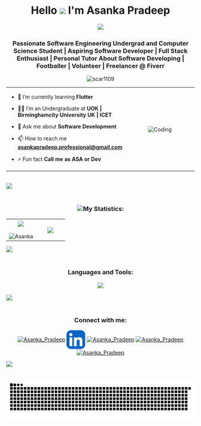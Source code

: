 <h1 align="center"><b>Hello  </b><img src="https://media.giphy.com/media/hvRJCLFzcasrR4ia7z/giphy.gif" width="35"><b>  I'm Asanka Pradeep </b></h1>
<p align="center"><img src="https://github.com/7oSkaaa/7oSkaaa/blob/main/Images/Right_Side.gif?raw=true" width = 250px></P>
<h3 align="center">Passionate Software Engineering Undergrad and Computer Science Student | Aspiring Software Developer | Full Stack Enthusiast | Personal Tutor About Software Developing | Footballer | Volunteer | Freelancer @ Fiverr</h3>
<p align="center"> <img src="https://komarev.com/ghpvc/?username=Asanka-GAP&label=Profile%20views&color=0e75b6&style=flat" alt="scar1109" /> </p>

<table align="center">
<tr border="none">
<td width="50%" align="left">
  
- 🌱 I’m currently learning **Flutter**

- 🧑‍🎓 I’m an Undergraduate at **UOK | Birminghamcity University UK | ICET**

- 💬 Ask me about **Software Development**

- 📫 How to reach me **asankapradeep.professional@gmail.com**
  
- ⚡ Fun fact **Call me as ASA or Dev**

</td>
<td width="50%" align="center">

  <img align="center" alt="Coding" width="450" src="https://repository-images.githubusercontent.com/588181932/e36ec678-7984-4cdd-8e4c-a3932772ff8e">

  
  </td>
</tr>
</table>

<br><img src="https://user-images.githubusercontent.com/73097560/115834477-dbab4500-a447-11eb-908a-139a6edaec5c.gif"><br><br>

<h3 align="center"><img src="https://media.giphy.com/media/iY8CRBdQXODJSCERIr/giphy.gif" width="30">My Statistics:</h3>
<p align="center">
<table align="center">
<tr border="none">
<td width="50%" align="center">
  
  <img  align="center"  src="https://github-readme-stats.vercel.app/api?username=Asanka-GAP&theme=dark&show_icons=true&count_private=true" />
  <br></br>
  <img  title="🔥 Get streak stats for your profile at git.io/streak-stats" alt="Asanka" src="https://github-readme-streak-stats.herokuapp.com/?user=Asanka-GAP&theme=dark&hide_border=false" /> 
</td>
<td width="50%" align="center">

  <img  align="center"  src="https://github-readme-stats.anuraghazra1.vercel.app/api/top-langs/?username=Asanka-GAP&theme=dark&hide_border=false&no-bg=true&no-frame=true&langs_count=10"/>
  
  </td>
</tr>
</table>

<img src="https://user-images.githubusercontent.com/73097560/115834477-dbab4500-a447-11eb-908a-139a6edaec5c.gif"><br><br>
<h3 align="center">Languages and Tools:</h3>
<p align="center">
  <a href="https://skillicons.dev">
    <img src="https://skillicons.dev/icons?i=git,aws,bootstrap,c,cpp,css,discord,docker,dynamodb,express,figma,firebase,github,html,idea,java,js,kotlin,linux,md,materialui,mongodb,mysql,nextjs,nodejs,postman,py,react,redux,tailwind,ts,vscode&perline=14" />
  </a>
</p>



<img src="https://user-images.githubusercontent.com/73097560/115834477-dbab4500-a447-11eb-908a-139a6edaec5c.gif"><br><br>
<h3 align="center">Connect with me:</h3>
<p align="center">
<a href="https://youtube.com/@asankapradeep6803?si=3z6jpTbcv9ojtLmB" target="blank"><img align="center" src="https://static-00.iconduck.com/assets.00/youtube-icon-2048x2048-gedp2icy.png" alt="Asanka_Pradeep" height="50" width="50" /></a>
<a href="https://linkedin.com/in/asanka-pradeep-48926124b" target="blank"><img align="center" src="https://github.com/tandpfun/skill-icons/blob/main/icons/LinkedIn.svg" alt="Asanka_Pradeep" height="50" width="50" /></a>
<a href="https://stackoverflow.com/users/25369944/asanka-pradeep" target="blank"><img align="center" src="https://raw.githubusercontent.com/rahuldkjain/github-profile-readme-generator/master/src/images/icons/Social/stack-overflow.svg" alt="Asanka_Pradeep" height="50" width="50" /></a>
<a href="https://www.facebook.com/profile.php?id=61559664140756&mibextid=ZbWKwL" target="blank"><img align="center" src="https://raw.githubusercontent.com/rahuldkjain/github-profile-readme-generator/master/src/images/icons/Social/facebook.svg" alt="Asanka_Pradeep" height="50" width="50" /></a>
<a href="https://www.instagram.com/asanka_dev?igsh=MTYzNDA2dHBtM3F4Ng==" target="blank"><img align="center" src="https://www.edigitalagency.com.au/wp-content/uploads/new-Instagram-icon-png-full-colour.png" alt="Asanka_Pradeep" height="50" width="50" /></a>
</p>

<img src="https://user-images.githubusercontent.com/73097560/115834477-dbab4500-a447-11eb-908a-139a6edaec5c.gif"><br><br>

<p align = "center">
	<img src = "https://github.com/7oSkaaa/7oSkaaa/blob/output/github-contribution-grid-snake.svg?" alt = "Snake Game"/>
</p>
